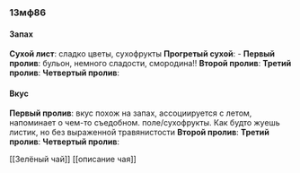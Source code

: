 ### 13мф86
#### Запах
**Сухой лист**: сладко цветы, сухофрукты 
**Прогретый сухой**: -
**Первый пролив**: бульон, немного сладости, смородина!!
**Второй пролив**:
**Третий пролив**:
**Четвертый пролив**:

#### Вкус
**Первый пролив**: вкус похож на запах, ассоциируется с летом, напоминает о чем-то съедобном. поле/сухофрукты. Как будто жуешь листик, но без выраженной травянистости
**Второй пролив**:
**Третий пролив**:
**Четвертый пролив**:

[[Зелёный чай]]
[[описание чая]]